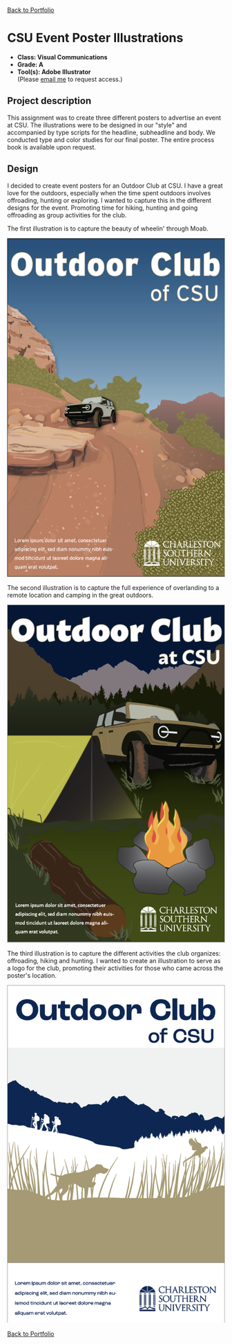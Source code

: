 [Back to Portfolio](./)

CSU Event Poster Illustrations
===============

-   **Class: Visual Communications** 
-   **Grade: A** 
-   **Tool(s): Adobe Illustrator**   
    (Please [email me](mailto:rbsquires@csustudent.net?subject=GitHub%20Access) to request access.)

## Project description

This assignment was to create three different posters to advertise an event at CSU. The illustrations were to be designed in our "style" and accompanied by type scripts for the headline, subheadline and body. We conducted type and color studies for our final poster. The entire process book is available upon request.

## Design

I decided to create event posters for an Outdoor Club at CSU. I have a great love for the outdoors, especially when the time spent outdoors involves offroading, hunting or exploring. I wanted to capture this in the different designs for the event. Promoting time for hiking, hunting and going offroading as group activities for the club.

The first illustration is to capture the beauty of wheelin' through Moab.

![screenshot](images/Design/Final1.png)

The second illustration is to capture the full experience of overlanding to a remote location and camping in the great outdoors.

![screenshot](images/Design/Final2.png)

The third illustration is to capture the different activities the club organizes: offroading, hiking and hunting. I wanted to create an illustration to serve as a logo for the club, promoting their activities for those who came across the poster's location.

![screenshot](images/Design/Final3.png)

[Back to Portfolio](./)
